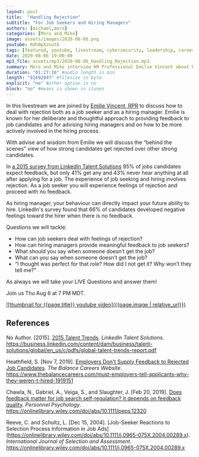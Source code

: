 ```yaml
---
layout: post
title:  "Handling Rejection"
subtitle: "For Job Seekers and Hiring Managers"
authors: [michael,moro]
categories: [Moro and Mike]
image: assets/images/2020-08-06.png
youtube: Rdh0pXzout8
tags: [featured, youtube, livestream, cybersecurity, leadership, careers, job hunting, management, emotional intelligence, rejection, hiring, management, recruiting]
date: 2020-08-06 19:00:00
mp3_file: assets/mp3/2020-08-06_Handling_Rejection.mp3
summary: Moro and Mike interview HR Professional Emilie Vincent about how job seekers and hiring managers can handle rejection better, provide meaningful feedback, and improve the hiring process.
duration: "01:27:16" #audio length in min
length: "81692047" #filesize in byte
explicit: "no" #other option is no
block: "no" #means is shown in itunes
---
```


In this livestream we are joined by [Emilie Vincent, RPR](https://www.linkedin.com/in/emilievincentyyc/) to discuss how to deal with rejection both as a job seeker and as a hiring manager. Emilie is known for her deliberate and thoughtful approach to providing feedback to job candidates and for advising hiring managers and on how to be more actively involved in the hiring process.

With advise and wisdom from Emilie we will discuss the “behind the scenes” view of how strong candidates get rejected over other strong candidates.

In [a 2015 survey from LinkedIn Talent Solutions](https://business.linkedin.com/content/dam/business/talent-solutions/global/en_us/c/pdfs/global-talent-trends-report.pdf) 95% of jobs candidates expect feedback, but only 41% get any and 43% never hear anything at all after applying for a job. The experience of job seeking and hiring involves rejection. As a job seeker you will experience feelings of rejection and proceed with no feedback. 

As hiring manager, your behaviour can directly impact your future ability to hire. LinkedIn's survey found that 66% of candidates developed negative feelings toward the hirer when there is no feedback.

Questions we will tackle:

- How can job seekers deal with feelings of rejection?
- How can hiring managers provide meaningful feedback to job seekers?
- What should you say when someone doesn’t get the job?
- What can you say when someone doesn’t get the job?
- “I thought was perfect for that role? How did I not get it? Why won’t they tell me?”

As always we will take your LIVE Questions and answer them!

Join us Thu Aug 6 at 7 PM MDT.

[![thumbnail for {{page.title}} youtube video]({{page.image | relative_url}})](https://youtu.be/{{page.youtube}} "{{page.title}}")


## References

No Author. \[2015\]. [2015 Talent Trends](https://business.linkedin.com/content/dam/business/talent-solutions/global/en_us/c/pdfs/global-talent-trends-report.pdf). *LinkedIn Talent Solutions*. <https://business.linkedin.com/content/dam/business/talent-solutions/global/en_us/c/pdfs/global-talent-trends-report.pdf>

Heathfield, S. \[Nov 7, 2019\]. [Employers Don't Supply Feedback to Rejected Job Candidates](https://www.thebalancecareers.com/must-employers-tell-applicants-why-they-weren-t-hired-1919151). *The Balance Careers Website*. <https://www.thebalancecareers.com/must-employers-tell-applicants-why-they-weren-t-hired-1919151>

Chawla, N., Gabriel, A., Veiga, S., and Slaughter, J. \[Feb 20, 2019\]. [Does feedback matter for job search self-regulation? It depends on feedback quality](https://onlinelibrary.wiley.com/doi/abs/10.1111/peps.12320). *Personnel Psychology*. <https://onlinelibrary.wiley.com/doi/abs/10.1111/peps.12320>

Reeve, C. and Schultz, L. \[Dec 15, 2004\]. [Job-Seeker Reactions to Selection Process Information in Job Ads\](https://onlinelibrary.wiley.com/doi/abs/10.1111/j.0965-075X.2004.00289.x). *International Journal of Selection and Assessment*. <https://onlinelibrary.wiley.com/doi/abs/10.1111/j.0965-075X.2004.00289.x>

